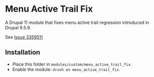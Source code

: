 # Menu Active Trail Fix

A Drupal 11 module that fixes menu active trail regression introduced in Drupal
9.5.9.

See [Issue 3359511](https://www.drupal.org/project/drupal/issues/3359511)

## Installation
- Place this folder in `modules/custom/menu_active_trail_fix`.
- Enable the module: `drush en menu_active_trail_fix`.
